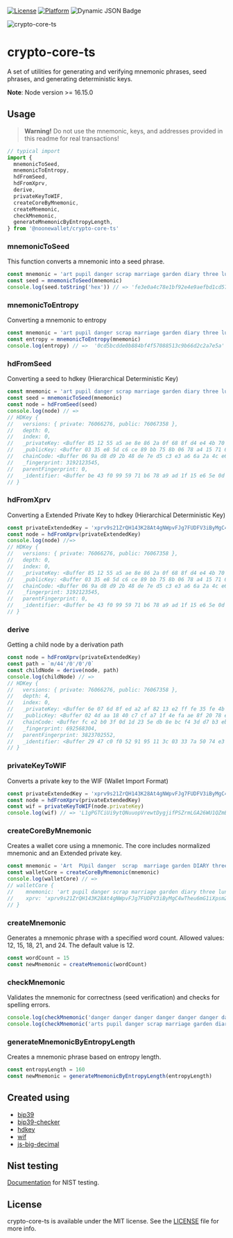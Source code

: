 [![License](https://img.shields.io/badge/license-MIT-green.svg?style=flat)](https://github.com/noonewallet/crypto-core-ts/blob/main/LICENSE)
[![Platform](https://img.shields.io/badge/platform-web-blue.svg?style=flat)]()
![Dynamic JSON Badge](https://img.shields.io/badge/dynamic/json?url=https%3A%2F%2Fraw.githubusercontent.com%2Fnoonewallet%2Fcrypto-core-ts%2Fmain%2Fpackage.json&query=%24.version)

![crypto-core-ts](https://github.com/noonewallet/noone-android-core-crypto/assets/111989613/1f062349-24d4-4824-9c00-b8f2724eca51)

# crypto-core-ts
A set of utilities for generating and verifying mnemonic phrases, seed phrases, and generating deterministic keys.

**Note**: Node version >= 16.15.0

## Usage
> **Warning!** Do not use the mnemonic, keys, and addresses provided in this readme for real transactions!

```js
// typical import
import {
  mnemonicToSeed,
  mnemonicToEntropy,
  hdFromSeed,
  hdFromXprv,
  derive,
  privateKeyToWIF,
  createCoreByMnemonic,
  createMnemonic,
  checkMnemonic,
  generateMnemonicByEntropyLength,
} from '@noonewallet/crypto-core-ts'
```

### mnemonicToSeed
This function converts a mnemonic into a seed phrase.
```js
const mnemonic = 'art pupil danger scrap marriage garden diary three lunar oxygen horn surge section dish harvest'
const seed = mnemonicToSeed(mnemonic)
console.log(seed.toString('hex')) // => 'fe3e0a4c78e1bf92e4e9aefbd1cd57b1a372207481b9e67adb44ab61c5170bd580475f793eefb6acc38f36820244ca713e4077ea75dfbda3699852e6c59bad93'
```

### mnemonicToEntropy
Converting a mnemonic to entropy
```js
const mnemonic = 'art pupil danger scrap marriage garden diary three lunar oxygen horn surge section dish harvest'
const entropy = mnemonicToEntropy(mnemonic)
console.log(entropy) // =>  '0cd5bcdde0b884bf4f57088513c9b66d2c2a7e5a'
```

### hdFromSeed
Converting a seed to hdkey (Hierarchical Deterministic Key)
```js
const mnemonic = 'art pupil danger scrap marriage garden diary three lunar oxygen horn surge section dish harvest'
const seed = mnemonicToSeed(mnemonic)
const node = hdFromSeed(seed)
console.log(node) // =>
// HDKey {
//   versions: { private: 76066276, public: 76067358 },
//   depth: 0,
//   index: 0,
//   _privateKey: <Buffer 85 12 55 a5 ae 8e 86 2a 0f 68 8f d4 e4 4b 70 eb 2f 34 03 96 7a ed 5d 18 6a ee 31 3e 2b 7c 15 bf>,
//   _publicKey: <Buffer 03 35 e8 5d c6 ce 89 bb 75 8b 06 78 a4 15 71 62 63 1c 84 1a 3f 49 ca fb 6d e2 af 04 ec 75 8f 66 7a>,
//   chainCode: <Buffer 06 9a d8 d9 2b 48 de 7e d5 c3 e3 a6 6a 2a 4c e6 8d 20 fc d2 ec 3a f8 0b a3 31 5d 34 e3 ee 1e 05>,
//   _fingerprint: 3192123545,
//   parentFingerprint: 0,
//   _identifier: <Buffer be 43 f0 99 59 71 b6 78 a9 ad 1f 15 e6 5e 0d 5f 0e 39 9b 12>
// }
```

### hdFromXprv
Converting a Extended Private Key to hdkey (Hierarchical Deterministic Key)
```js
const privateExtendedKey = 'xprv9s21ZrQH143K28At4gNWpvFJg7FUDFV3iByMgC4wTheu6mG1iXpsmZ3t2rybzWS1YBNoy9APya1uKMYRZUWhPgGBBXbpQbE2jHisNXVCWgw'
const node = hdFromXprv(privateExtendedKey)
console.log(node) //=>
// HDKey {
//   versions: { private: 76066276, public: 76067358 },
//   depth: 0,
//   index: 0,
//   _privateKey: <Buffer 85 12 55 a5 ae 8e 86 2a 0f 68 8f d4 e4 4b 70 eb 2f 34 03 96 7a ed 5d 18 6a ee 31 3e 2b 7c 15 bf>,
//   _publicKey: <Buffer 03 35 e8 5d c6 ce 89 bb 75 8b 06 78 a4 15 71 62 63 1c 84 1a 3f 49 ca fb 6d e2 af 04 ec 75 8f 66 7a>,
//   chainCode: <Buffer 06 9a d8 d9 2b 48 de 7e d5 c3 e3 a6 6a 2a 4c e6 8d 20 fc d2 ec 3a f8 0b a3 31 5d 34 e3 ee 1e 05>,
//   _fingerprint: 3192123545,
//   parentFingerprint: 0,
//   _identifier: <Buffer be 43 f0 99 59 71 b6 78 a9 ad 1f 15 e6 5e 0d 5f 0e 39 9b 12>
// }
```

### derive
Getting a child node by a derivation path
```js
const node = hdFromXprv(privateExtendedKey)
const path = `m/44'/0'/0'/0`
const childNode = derive(node, path)
console.log(childNode) // =>
// HDKey {
//   versions: { private: 76066276, public: 76067358 },
//   depth: 4,
//   index: 0,
//   _privateKey: <Buffer 6e 07 6d 8f ed a2 af 82 13 e2 ff fe 35 fe 4b ba 7d 88 3d 98 3b af c7 da 0e 57 2a 8c eb c6 e8 e3>,
//   _publicKey: <Buffer 02 4d aa 18 40 c7 cf a7 1f 4e fa ae 8f 20 78 ef 05 2f 92 0f ed 9d 7b 57 a3 74 1f f3 b9 82 c8 44 f1>,
//   chainCode: <Buffer fc e2 b0 3f 0d 1d 23 5e db 8e bc f4 3d d7 b3 eb 8d ff 22 ee 44 bd 88 3f a5 4e 76 db 15 96 5b b2>,
//   _fingerprint: 692568304,
//   parentFingerprint: 3823702552,
//   _identifier: <Buffer 29 47 c0 f0 52 91 95 11 3c 03 33 7a 50 74 e3 c2 7f 11 5e a4>
// }
```

### privateKeyToWIF
Converts a private key to the WIF (Wallet Import Format)
```js
const privateExtendedKey = 'xprv9s21ZrQH143K28At4gNWpvFJg7FUDFV3iByMgC4wTheu6mG1iXpsmZ3t2rybzWS1YBNoy9APya1uKMYRZUWhPgGBBXbpQbE2jHisNXVCWgw'
const node = hdFromXprv(privateExtendedKey)
const wif = privateKeyToWIF(node.privateKey)
console.log(wif) // => 'L1gPGTCiUi9ytQNuuopVrewtDygjifPSZrmLGA26WU1QZmBEpwPG'
```

### createCoreByMnemonic
Creates a wallet core using a mnemonic. The core includes normalized mnemonic and an Extended private key.
```js
const mnemonic = 'Art  PUpil danger  scrap  marriage garden DIARY three lunar oxygen horn surge section dish harvest'
const walletCore = createCoreByMnemonic(mnemonic)
console.log(walletCore) // => 
// walletCore {
//    mnemonic: 'art pupil danger scrap marriage garden diary three lunar oxygen horn surge section dish harvest',
//    xprv: 'xprv9s21ZrQH143K28At4gNWpvFJg7FUDFV3iByMgC4wTheu6mG1iXpsmZ3t2rybzWS1YBNoy9APya1uKMYRZUWhPgGBBXbpQbE2jHisNXVCWgw'
// }
```

### createMnemonic
Generates a mnemonic phrase with a specified word count. Allowed values: 12, 15, 18, 21, and 24. The default value is 12.
```js
const wordCount = 15
const newMnemonic = createMnemonic(wordCount)
```

### checkMnemonic
Validates the mnemonic for correctness (seed verification) and checks for spelling errors.
```js
console.log(checkMnemonic('danger danger danger danger danger danger danger danger danger danger danger danger')) // => false
console.log(checkMnemonic('arts pupil danger scrap marriage garden diary three lunar oxygen horn surge section dish harvest')) // Throws a Custom error for a spelling mistake in the mnemonic
```

### generateMnemonicByEntropyLength
Creates a mnemonic phrase based on entropy length.
```js
const entropyLength = 160
const newMnemonic = generateMnemonicByEntropyLength(entropyLength)
```

## Created using
* [bip39](https://github.com/bitcoinjs/bip39)
* [bip39-checker](https://github.com/jcalfee/bip39-checker)
* [hdkey](https://github.com/cryptocoinjs/hdkey)
* [wif](https://github.com/bitcoinjs/wif)
* [js-big-decimal](https://github.com/royNiladri/js-big-decimal)

## Nist testing
[Documentation](./nist/README.md) for NIST testing.

## License
crypto-core-ts is available under the MIT license. See the [LICENSE](https://github.com/noonewallet/core-ts/blob/main/LICENSE) file for more info.


